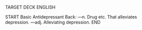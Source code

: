 TARGET DECK
ENGLISH

START
Basic
Antidepressant
Back: —n. Drug etc. That alleviates depression. —adj. Alleviating depression.
END
